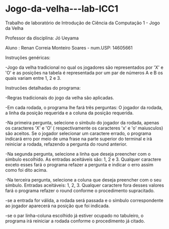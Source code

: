 # Jogo-da-velha---lab-ICC1
Trabalho de laboratório de Introdução de Ciência da Computação  1 - Jogo da Velha 

Professor da disciplina: Jó Ueyama

Aluno : Renan Correia Monteiro Soares - num.USP: 14605661



Instruções genéricas:

  -Jogo da velha tradicional no qual os jogadores são representados por 'X' e 'O' e as posições na tabela é representada por um par de números A e B 
os quais variam entre 1, 2 e 3.



Instrucões detalhadas do programa:

  -Regras tradicionais do jogo da velha são aplicadas.
  
  -Em cada rodada, o programa lhe fará três perguntas: O jogador da rodada, a linha da posição requerida e a coluna da posição requerida.
  
  -Na primeira pergunta, selecione o símbulo do jogador da rodada, apenas os caracteres 'X' e 'O' ( respectivamente os caracteres 'x' e 'o' maiusculos) são aceitos. Se o jogador selecionar um caractere errado, o programa indicará erro por meio de uma frase na parte superior do terminal e irá reiniciar a rodada, refazendo a pergunta do round anterior.

  -Na segunda pergunta, selecione a linha que deseja preencher com o simbulo escolhido. As entradas aceitáveis são: 1, 2 e 3. Qualquer caractere exceto esses fará o programa refazer a 
pergunta e indicar o erro assim como foi dito acima.

  -Na terceira pergunta, selecione a coluna que deseja preencher com o seu símbulo. Entradas aceitáveis: 1, 2, 3. Qualquer caractere fora desses valores fará o programa refazer o round
conforme o procedimento supracitado.

  -se a entrada for válida, a rodada será passada e o símbulo correspondente ao jogador aparecerá na posição que foi indicada.

  -se o par linha-coluna escolhido já estiver ocupado no tabuleiro, o programa irá reiniciar a rodada conforme o procedimento já citado.
  
